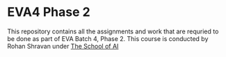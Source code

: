 # EVA4 Phase 2

This repository contains all the assignments and work that are requried to be done as part of EVA Batch 4, Phase 2. This course is conducted by Rohan Shravan
under [The School of AI](https://theschoolof.ai)
